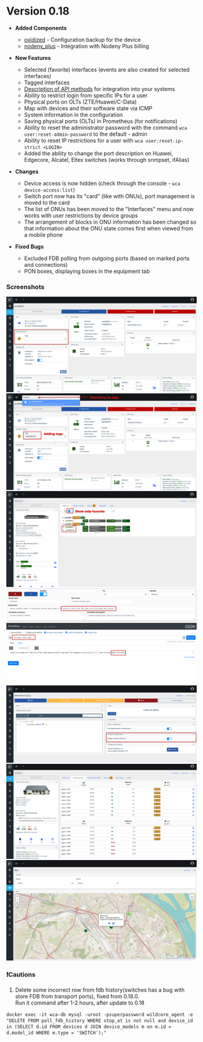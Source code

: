 # Version 0.18

* **Added Components**
  - [oxidized](../components/oxidized.md) - Configuration backup for the device
  - [nodeny_plus](../components/nodeny_plus.md) - Integration with Nodeny Plus billing

* **New Features**
  - Selected (favorite) interfaces (events are also created for selected interfaces)
  - Tagged interfaces
  - [Description of API methods](../api/examples.md) for integration into your systems
  - Ability to restrict login from specific IPs for a user
  - Physical ports on OLTs (ZTE/Huawei/C-Data)
  - Map with devices and their software state via ICMP
  - System information in the configuration
  - Saving physical ports (OLTs) in Prometheus (for notifications)
  - Ability to reset the administrator password with the command `wca user:reset-admin-password` to the default - admin
  - Ability to reset IP restrictions for a user with `wca user:reset-ip-strict <LOGIN>`
  - Added the ability to change the port description on Huawei, Edgecore, Alcatel, Eltex switches (works through snmpset, ifAlias)

* **Changes**
  - Device access is now hidden (check through the console - `wca device-access:list`)
  - Switch port now has its "card" (like with ONUs), port management is moved to the card
  - The list of ONUs has been moved to the "Interfaces" menu and now works with user restrictions by device groups
  - The arrangement of blocks in ONU information has been changed so that information about the ONU state comes first when viewed from a mobile phone

* **Fixed Bugs**
  - Excluded FDB polling from outgoing ports (based on marked ports and connections)
  - PON boxes, displaying boxes in the equipment tab 


### Screenshots 
![](../assets/0_18/tags.png)
![](../assets/0_18/searching_by_tag.png)
![](../assets/0_18/favorite_on_olt.png)
![](../assets/0_18/new_event_with_favorite_interface.png)
![](../assets/0_18/tags_in_prometheus.png)
![](../assets/0_18/oxidized_backups.png)
![](../assets/0_18/phys_ports.png)
![](../assets/0_18/device_map.png)
 
### ❗Cautions
1. Delete some incorrect row from fdb history(switches has a bug with store FDB from transport ports), fixed from 0.18.0.     
   Run it command after 1-2 hours, after update to 0.18
``` 
docker exec -it wca-db mysql -uroot -psuperpassword wildcore_agent -e "DELETE FROM poll_fdb_history WHERE stop_at is not null and device_id in (SELECT d.id FROM devices d JOIN device_models m on m.id = d.model_id WHERE m.type = 'SWITCH');"
```